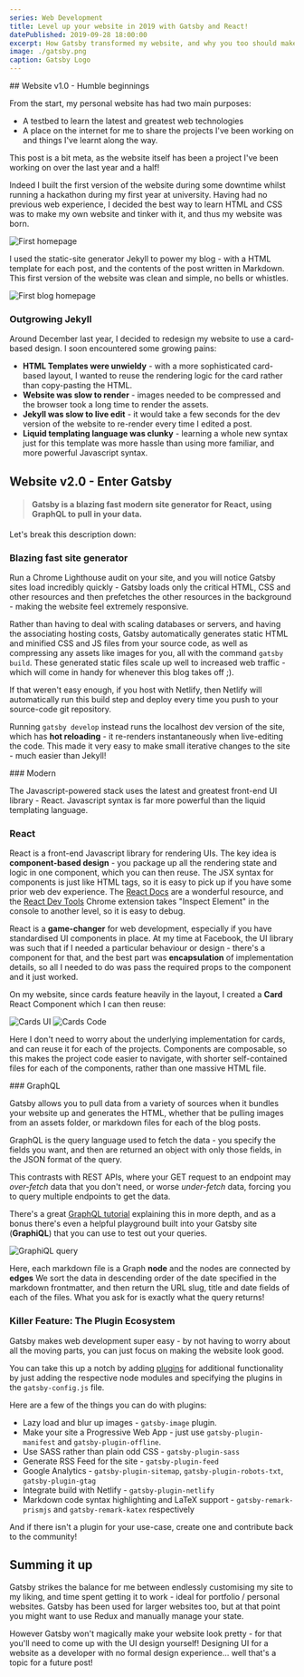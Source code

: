 ```yaml
---
series: Web Development
title: Level up your website in 2019 with Gatsby and React!
datePublished: 2019-09-28 18:00:00
excerpt: How Gatsby transformed my website, and why you too should make the switch!
image: ./gatsby.png
caption: Gatsby Logo
---
```


## Website v1.0 - Humble beginnings

From the start, my personal website has had two main purposes:

- A testbed to learn the latest and greatest web technologies
- A place on the internet for me to share the projects I've been working on and things I've learnt along the way.

This post is a bit meta, as the website itself has been a project I've been working on over the last year and a half!

Indeed I built the first version of the website during some downtime whilst running a hackathon during my first year at university. Having had no previous web experience, I decided the best way to learn HTML and CSS was to make my own website and tinker with it, and thus my website was born.

![First homepage](v1-homepage.png)

I used the static-site generator Jekyll to power my blog - with a HTML template for each post, and the contents of the post written in Markdown. This first version of the website was clean and simple, no bells or whistles.

![First blog homepage](v1-blog.png)

### Outgrowing Jekyll

Around December last year, I decided to redesign my website to use a card-based design. I soon encountered some growing pains:

- **HTML Templates were unwieldy** - with a more sophisticated card-based layout, I wanted to reuse the rendering logic for the card rather than copy-pasting the HTML.
- **Website was slow to render** - images needed to be compressed and the browser took a long time to render the assets.
- **Jekyll was slow to live edit** - it would take a few seconds for the dev version of the website to re-render every time I edited a post.
- **Liquid templating language was clunky** - learning a whole new syntax just for this template was more hassle than using more familiar, and more powerful Javascript syntax.

## Website v2.0 - Enter Gatsby

> #### Gatsby is a blazing fast modern site generator for React, using GraphQL to pull in your data.

Let's break this description down:

### Blazing fast site generator

Run a Chrome Lighthouse audit on your site, and you will notice Gatsby sites load incredibly quickly - Gatsby loads only the critical HTML, CSS and other resources and then prefetches the other resources in the background - making the website feel extremely responsive.

Rather than having to deal with scaling databases or servers, and having the associating hosting costs, Gatsby automatically generates static HTML and minified CSS and JS files from your source code, as well as compressing any assets like images for you, all with the command `gatsby build`. These generated static files scale up well to increased web traffic - which will come in handy for whenever this blog takes off ;).

If that weren't easy enough, if you host with Netlify, then Netlify will automatically run this build step and deploy every time you push to your source-code git repository.

Running `gatsby develop` instead runs the localhost dev version of the site, which has **hot reloading** - it re-renders instantaneously when live-editing the code. This made it very easy to make small iterative changes to the site - much easier than Jekyll!

### Modern

The Javascript-powered stack uses the latest and greatest front-end UI library - React. Javascript syntax is far more powerful than the liquid templating language.

### React

React is a front-end Javascript library for rendering UIs. The key idea is **component-based design** - you package up all the rendering state and logic in one component, which you can then reuse. The JSX syntax for components is just like HTML tags, so it is easy to pick up if you have some prior web dev experience. The [React Docs](https://reactjs.org/docs/getting-started.html) are a wonderful resource, and the [React Dev Tools](https://chrome.google.com/webstore/detail/react-developer-tools/fmkadmapgofadopljbjfkapdkoienihi?hl=en) Chrome extension takes "Inspect Element" in the console to another level, so it is easy to debug.

React is a **game-changer** for web development, especially if you have standardised UI components in place. At my time at Facebook, the UI library was such that if I needed a particular behaviour or design - there's a component for that, and the best part was **encapsulation** of implementation details, so all I needed to do was pass the required props to the component and it just worked.

On my website, since cards feature heavily in the layout, I created a **Card** React Component which I can then reuse:

![Cards UI](cards.png)
![Cards Code](cards-code.png)

Here I don't need to worry about the underlying implementation for cards, and can reuse it for each of the projects. Components are composable, so this makes the project code easier to navigate, with shorter self-contained files for each of the components, rather than one massive HTML file.

### GraphQL

Gatsby allows you to pull data from a variety of sources when it bundles your website up and generates the HTML, whether that be pulling images from an assets folder, or markdown files for each of the blog posts.

GraphQL is the query language used to fetch the data - you specify the fields you want, and then are returned an object with only those fields, in the JSON format of the query.

This contrasts with REST APIs, where your GET request to an endpoint may _over-fetch_ data that you don't need, or worse _under-fetch_ data, forcing you to query multiple endpoints to get the data.

There's a great [ GraphQL tutorial](https://www.howtographql.com/) explaining this in more depth, and as a bonus there's even a helpful playground built into your Gatsby site (**GraphiQL**) that you can use to test out your queries.

![GraphiQL query](graphiql.png)

Here, each markdown file is a Graph **node** and the nodes are connected by **edges** We sort the data in descending order of the date specified in the markdown frontmatter, and then return the URL slug, title and date fields of each of the files. What you ask for is exactly what the query returns!

### Killer Feature: The Plugin Ecosystem

Gatsby makes web development super easy - by not having to worry about all the moving parts, you can just focus on making the website look good.

You can take this up a notch by adding [plugins](https://www.gatsbyjs.org/plugins/) for additional functionality by just adding the respective node modules and specifying the plugins in the `gatsby-config.js` file.

Here are a few of the things you can do with plugins:

- Lazy load and blur up images - `gatsby-image` plugin.
- Make your site a Progressive Web App - just use `gatsby-plugin-manifest` and `gatsby-plugin-offline`.
- Use SASS rather than plain odd CSS - `gatsby-plugin-sass`
- Generate RSS Feed for the site - `gatsby-plugin-feed`
- Google Analytics - `gatsby-plugin-sitemap`, `gatsby-plugin-robots-txt`, `gatsby-plugin-gtag`
- Integrate build with Netlify - `gatsby-plugin-netlify`
- Markdown code syntax highlighting and LaTeX support - `gatsby-remark-prismjs` and `gatsby-remark-katex` respectively

And if there isn't a plugin for your use-case, create one and contribute back to the community!

## Summing it up

Gatsby strikes the balance for me between endlessly customising my site to my liking, and time spent getting it to work - ideal for portfolio / personal websites. Gatsby has been used for larger websites too, but at that point you might want to use Redux and manually manage your state.

However Gatsby won't magically make your website look pretty - for that you'll need to come up with the UI design yourself! Designing UI for a website as a developer with no formal design experience... well that's a topic for a future post!

